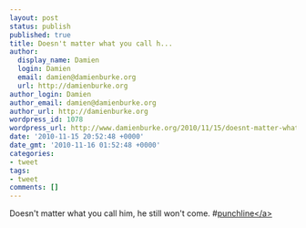 ```yaml
---
layout: post
status: publish
published: true
title: Doesn't matter what you call h...
author:
  display_name: Damien
  login: Damien
  email: damien@damienburke.org
  url: http://damienburke.org
author_login: Damien
author_email: damien@damienburke.org
author_url: http://damienburke.org
wordpress_id: 1078
wordpress_url: http://www.damienburke.org/2010/11/15/doesnt-matter-what-you-call-h/
date: '2010-11-15 20:52:48 +0000'
date_gmt: '2010-11-16 01:52:48 +0000'
categories:
- tweet
tags:
- tweet
comments: []
---
```

<p>Doesn't matter what you call him, he still won't come. #<a href="http:&#47;&#47;search.twitter.com&#47;search?q=%23punchline" class="aktt_hashtag">punchline<&#47;a></p>
